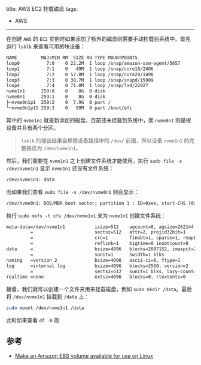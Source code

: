 title: AWS EC2 挂载磁盘
tags:
- AWS
---

在创建 `AWS` 的 `EC2` 实例时如果添加了额外的磁盘则需要手动挂载到系统中。首先运行 `lsblk` 来查看可用的块设备：

```sh
NAME         MAJ:MIN RM  SIZE RO TYPE MOUNTPOINTS
loop0          7:0    0 22.2M  1 loop /snap/amazon-ssm-agent/5657
loop1          7:1    0   49M  1 loop /snap/core18/2406
loop2          7:2    0 57.8M  1 loop /snap/core20/1498
loop3          7:3    0 38.7M  1 loop /snap/snapd/15909
loop4          7:4    0 71.8M  1 loop /snap/lxd/22927
nvme1n1      259:0    0    8G  0 disk
nvme0n1      259:1    0    8G  0 disk
├─nvme0n1p1  259:2    0  7.9G  0 part /
└─nvme0n1p15 259:3    0   99M  0 part /boot/efi
```

其中的 `nvme1n1` 就是新添加的磁盘，目前还未挂载到系统中，而 `nvme0n1` 则是根设备并且有两个分区。

> `lsblk` 的输出结果会移除设备路径中的 `/dev/` 前缀，所以设备 `nvme1n1` 的完整路径为 `/dev/nvme1n1`。

然后，我们需要在 `nvme1n1` 之上创建文件系统才能使用，执行 `sudo file -s /dev/nvme1n1` 显示 `nvme1n1` 还没有文件系统：

```sh
/dev/nvme1n1: data
```

而如果我们查看 `sudo file -s /dev/nvme0n1` 则会显示：

```sh
/dev/nvme0n1: DOS/MBR boot sector; partition 1 : ID=0xee, start-CHS (0x0,0,2), end-CHS (0x3ff,255,63), startsector 1, 16777215 sectors, extended partition table (last)
```

执行 `sudo mkfs -t xfs /dev/nvme1n1` 来为 `nvme1n1` 创建文件系统：

```sh
meta-data=/dev/nvme1n1           isize=512    agcount=8, agsize=262144 blks
         =                       sectsz=512   attr=2, projid32bit=1
         =                       crc=1        finobt=1, sparse=1, rmapbt=0
         =                       reflink=1    bigtime=0 inobtcount=0
data     =                       bsize=4096   blocks=2097152, imaxpct=25
         =                       sunit=1      swidth=1 blks
naming   =version 2              bsize=4096   ascii-ci=0, ftype=1
log      =internal log           bsize=4096   blocks=2560, version=2
         =                       sectsz=512   sunit=1 blks, lazy-count=1
realtime =none                   extsz=4096   blocks=0, rtextents=0
```

接着，我们就可以创建一个文件夹用来挂载磁盘，例如 `sudo mkdir /data`。最后将 `/dev/nvme1n1` 挂载到 `/data` 上：

```sh
sudo mount /dev/nvme1n1 /data
```

此时如果查看 `df -h` 则

## 参考
* [Make an Amazon EBS volume available for use on Linux](https://docs.aws.amazon.com/AWSEC2/latest/UserGuide/ebs-using-volumes.html)